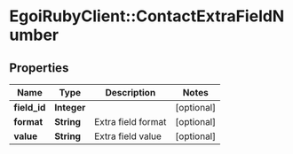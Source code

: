 # EgoiRubyClient::ContactExtraFieldNumber

## Properties
Name | Type | Description | Notes
------------ | ------------- | ------------- | -------------
**field_id** | **Integer** |  | [optional] 
**format** | **String** | Extra field format | [optional] 
**value** | **String** | Extra field value | [optional] 


